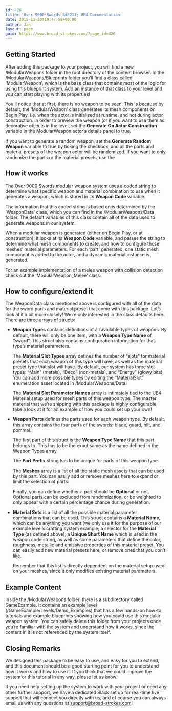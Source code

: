 ```yaml
---
id: 426
title: 'Over 9000 Swords &#8211; UE4 Documentation'
date: 2015-11-23T19:47:58+00:00
author: Jan
layout: page
guid: https://www.broad-strokes.com/?page_id=426
---
```

## Getting Started

After adding this package to your project, you will find a new /ModularWeapons folder in the root directory of the content browser. In the /ModularWeapons/Blueprints folder you’ll find a class called ‘ModularWeapon’, which is the base class that contains most of the logic for using this blueprint system. Add an instance of that class to your level and you can start playing with its properties!

You’ll notice that at first, there is no weapon to be seen. This is because by default, the ‘ModularWeapon’ class generates its mesh components on Begin Play, i.e. when the actor is initialized at runtime, and not during actor construction. In order to preview the weapon (or if you want to use them as decorative objects in the level, set the **Generate On Actor Construction** variable in the ModularWeapon actor’s details panel to true.

If you want to generate a random weapon, set the **Generate Random Weapon** variable to true by ticking the checkbox, and all the parts and material presets of the weapon actor will be randomized. If you want to only randomize the parts or the material presets, use the

## How it works

The Over 9000 Swords modular weapon system uses a coded string to determine what specific weapon and material combination to use when it generates a weapon, which is stored in its **Weapon Code** variable.

The information that this coded string is based on is determined by the ‘WeaponData’ class, which you can find in the /ModularWeapons/Data folder. The default variables of this class contain all of the data used to generate weapons in our system.

When a modular weapon is generated (either on Begin Play, or at construction), it looks at its **Weapon Code** variable, and parses the string to determine what mesh components to create, and how to configure those meshes’ material parameters. For each ‘part’ generated, one static mesh component is added to the actor, and a dynamic material instance is generated.

For an example implementation of a melee weapon with collision detection check out the ‘ModularWeapon_Melee’ class.

## How to configure/extend it

The WeaponData class mentioned above is configured with all of the data for the sword parts and material preset that come with this package. Let’s look at it a bit more closely! We’re only interested in the class defaults here. There are three arrays of structs:

  * **Weapon Types** contains definitions of all available types of weapons. By default, there will only be one item, with a **Weapon Type Name** of “sword”. This struct also contains configuration information for that type’s material parameters.
  
    The **Material Slot Types** array defines the number of “slots” for material presets that each weapon of this type will have, as well as the material preset type that slot will have. By default, our system has three slot types: “Main” (metals), “Deco” (non-metals), and “Energy” (glowy bits). You can add more possible types by editing the “MaterialSlot” enumeration asset located in /ModularWeapons/Data.
  
    The **Material Slot Parameter Names** array is intimately tied to the UE4 Material setup used for mesh parts of this weapon type. The master material that we’re shipping with this package is highly configurable, take a look at it for an example of how you could set up your own!
  * **Weapon Parts** defines the parts used for each weapon type. By default, this array contains the four parts of the swords: blade, guard, hilt, and pommel.
  
    The first part of this struct is the **Weapon Type Name** that this part belongs to. This has to be the exact same as the name defined in the Weapon Types array.
  
    The **Part Prefix** string has to be unique for parts of this weapon type.
  
    The **Meshes** array is a list of all the static mesh assets that can be used by this part. You can easily add or remove meshes here to expand or limit the selection of parts.
  
    Finally, you can define whether a part should be **Optional** or not. Optional parts can be excluded from randomization, or be weighted to only appear with a certain percentage chance during generation.
  * **Material Sets** is a list of all the possible material parameter combinations that can be used. This struct contains a **Material Name**, which can be anything you want (we only use it for the purpose of our example level’s crafting system example; a selector for the **Material Type** (as defined above); a **Unique Short Name** which is used in the weapon code string, as well as some parameters that define the color, roughness, metallic and emissive properties of this material preset. You can easily add new material presets here, or remove ones that you don’t like.
  
    Remember that this list is directly dependent on the material setup used on your meshes, since it only modifies existing material parameters.

## Example Content

Inside the /ModularWeapons folder, there is a subdirectory called GameExample. It contains an example level (/GameExample/Levels/Demo_Examples) that has a few hands-on how-to tutorials and example blueprints showing how you could use this modular weapon system. You can safely delete this folder from your projects once you’re familiar with the system and understand how it works, since the content in it is not referenced by the system itself.

## Closing Remarks

We designed this package to be easy to use, and easy for you to extend, and this document should be a good starting point for you to understand how it works and how to use it. If you think that we could improve the system or this tutorial in any way, please let us know!

If you need help setting up the system to work with your project or need any other further support, we have a dedicated Slack set up for real-time live support that will connect you directly with us, and of course you can always email us with any questions at <support@broad-strokes.com>!